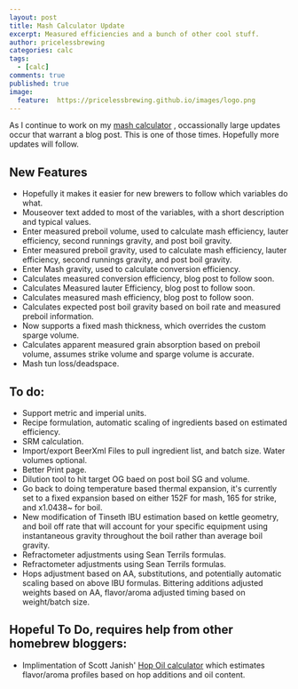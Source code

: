 ```yaml
---
layout: post
title: Mash Calculator Update
excerpt: Measured efficiencies and a bunch of other cool stuff.
author: pricelessbrewing
categories: calc
tags: 
  - [calc]
comments: true
published: true
image:
  feature:  https://pricelessbrewing.github.io/images/logo.png 
---
```

<meta property="og:image" content="https://pricelessbrewing.github.io/images/logo.png" />
As I continue to work on my
<a href="http://pricelessbrewing.github.io/BiabCalc/"> mash calculator</a> , occassionally large updates occur that warrant a blog post. This is one of those times. Hopefully more updates will follow. 

<h2>New Features</h2>

<ul style="list-style-type:disc">
  <li>Hopefully it makes it easier for new brewers to follow which variables do what. 
 </li>
  <li>Mouseover text added to most of the variables, with a short description and typical values.
</li>
  <li>Enter measured preboil volume, used to calculate mash efficiency, lauter efficiency, second runnings gravity, and post boil gravity.
</li>
    <li>Enter measured preboil gravity, used to calculate mash efficiency, lauter efficiency, second runnings gravity, and post boil gravity.
</li>
      <li>Enter Mash gravity, used to calculate conversion efficiency.
</li>
        <li>Calculates measured conversion efficiency, blog post to follow soon.
</li>
          <li>Calculates Measured lauter Efficiency, blog post to follow soon.
</li>
            <li>Calculates measured mash efficiency, blog post to follow soon.
</li>
              <li>Calculates expected post boil gravity based on boil rate and measured preboil information.
</li>
              <li>Now supports a fixed mash thickness, which overrides the custom sparge volume.
</li>
              <li>Calculates apparent measured grain absorption based on preboil volume, assumes strike volume and sparge volume is accurate.
</li>
              <li>Mash tun loss/deadspace.
</li>

</ul>  

<h2>To do:</h2>

<ul style="list-style-type:disc">
  <li>Support metric and imperial units. </li>
  <li>Recipe formulation, automatic scaling of ingredients based on estimated efficiency.</li>
  <li>SRM calculation.
</li>
  <li>Import/export BeerXml Files to pull ingredient list, and batch size. Water volumes optional.
</li>
  <li>Better Print page.
</li>
  <li>Dilution tool to hit target OG baed on post boil SG and volume.
</li>
  <li>Go back to doing temperature based thermal expansion, it's currently set to a fixed expansion based on either 152F for mash, 165 for strike, and x1.0438~ for boil.
</li>
  <li>New modification of Tinseth IBU estimation based on kettle geometry, and boil off rate that will account for your specific equipment using instantaneous gravity throughout the boil rather than average boil gravity.
</li>
  <li>Refractometer adjustments using Sean Terrils formulas.
</li>
  <li>Refractometer adjustments using Sean Terrils formulas.
</li>
  <li>Hops adjustment based on AA, substitutions, and potentially automatic scaling based on above IBU formulas. Bittering additions adjusted weights based on AA, flavor/aroma adjusted timing based on weight/batch size.

</li>
</ul>  
<h2>Hopeful To Do, requires help from other homebrew bloggers:</h2>

<ul style="list-style-type:disc">
  <li>Implimentation of Scott Janish' <a href="http://scottjanish.com/hop-oils-calulator/">Hop Oil calculator</a> which estimates flavor/aroma profiles based on hop additions and oil content.</li>
</ul>  


